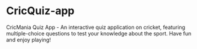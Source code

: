 # CricQuiz-app
CricMania Quiz App - An interactive quiz application on cricket, featuring multiple-choice questions to test your knowledge about the sport. Have fun and enjoy playing!
